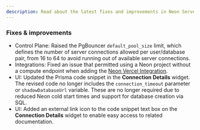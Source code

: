 ```yaml
---
description: Read about the latest fixes and improvements in Neon Serverless Postgres.
---
```


### Fixes & improvements

- Control Plane: Raised the PgBouncer `default_pool_size` limit, which defines the number of server connections allowed per user/database pair, from 16 to 64 to avoid running out of available server connections.
- Integrations: Fixed an issue that permitted using a Neon project without a compute endpoint when adding the [Neon Vercel Integration](https://vercel.com/integrations/neon). 
- UI: Updated the Prisma code snippet in the **Connection Details** widget. The revised code no longer includes the `connection_timeout` parameter or `shadowDatabaseUrl` variable. These are no longer required due to reduced Neon cold start times and support for database creation via SQL.
- UI: Added an external link icon to the code snippet text box on the **Connection Details** widget to enable easy access to related documentation. 